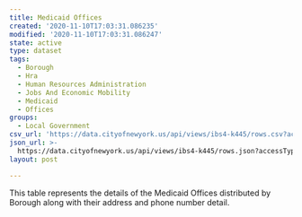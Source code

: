 ```yaml
---
title: Medicaid Offices
created: '2020-11-10T17:03:31.086235'
modified: '2020-11-10T17:03:31.086247'
state: active
type: dataset
tags:
  - Borough
  - Hra
  - Human Resources Administration
  - Jobs And Economic Mobility
  - Medicaid
  - Offices
groups:
  - Local Government
csv_url: 'https://data.cityofnewyork.us/api/views/ibs4-k445/rows.csv?accessType=DOWNLOAD'
json_url: >-
  https://data.cityofnewyork.us/api/views/ibs4-k445/rows.json?accessType=DOWNLOAD
layout: post

---
```

This table represents the details of the Medicaid Offices distributed by Borough along with their address and phone number detail.
